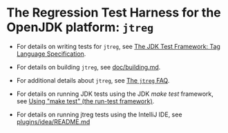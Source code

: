 # The Regression Test Harness for the OpenJDK platform: `jtreg`

* For details on writing tests for `jtreg`, see
  [The JDK Test Framework: Tag Language Specification][tagspec].

* For details on building `jtreg`, see
  [doc/building.md](doc/building.md).

* For additional details about `jtreg`, see
  [The `jtreg` FAQ][faq].

* For details on running JDK tests using the JDK _make test_ framework, see
  [Using "make test" (the run-test framework)][make-test].

* For details on running jtreg tests using the IntelliJ IDE, see
  [plugins/idea/README.md](plugins/idea/README.md)

[faq]: https://openjdk.java.net/jtreg/faq.html
[tagspec]: https://openjdk.java.net/jtreg/tag-spec.html
[make-test]: https://github.com/openjdk/jdk/blob/master/doc/testing.md

